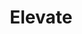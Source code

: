 ---
layout: startup_page
title: "Elevate"
id: "elevate.inc"
permalink: "/elevateelevate.inc04182025/"
website: "https://www.elevate.inc/"
funding_round: "Growth Funding"
funding_amount: "$20M"
investors: "Fin Capital, Anthemis, SaaS Ventures"
about: "Elevate is a modern consumer-directed benefits administration platform that uses AI to automate processes, improve efficiency for administrators, reduce costs, and enhance the employee experience. Its platform manages various benefit accounts, addressing challenges like reimbursement delays and cumbersome manual processes with a cloud-based, API-driven solution. Elevate partners with organizations to provide a fully integrated benefits account experience."
markets: "Fintech, Benefits Administration, AI, Employee Benefits, Human Resources, Software"
hq: "Denver, Colorado, United States"
founded_year: "2020"
linkedin: "https://www.linkedin.com/company/elevatedotinc"
twitter: "https://twitter.com/elevatedotinc"
instagram: ""
facebook: ""
crunchbase: "https://www.crunchbase.com/organization/elevate-8b41"
pitchbook: "https://pitchbook.com/profiles/company/482067-37"

# SEO Optimization
meta_title: "Elevate - Growth Funding Funding ($20M)"
meta_description: "Elevate, Elevate is a modern consumer-directed benefits administration platform that uses AI to automate processes, improve efficiency for administrators, redu..."
meta_keywords: "Elevate, Fintech, Benefits Administration, AI, Employee Benefits, Human Resources, Software, Growth Funding funding"
canonical_url: "https://pkprojectstartups.github.io/projectstartups.com/elevateelevate.inc04182025/"
---